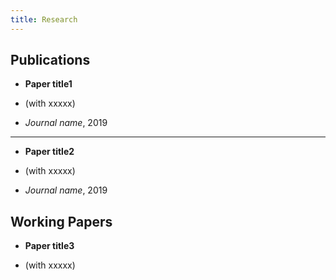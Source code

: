 ```yaml
---
title: Research
---
```

## Publications

  + **Paper title1**    

  + (with xxxxx)    

  + *Journal name*, 2019
---
  + **Paper title2**    

  + (with xxxxx)    

  + *Journal name*, 2019

## Working Papers

  + **Paper title3**    

  + (with xxxxx)
